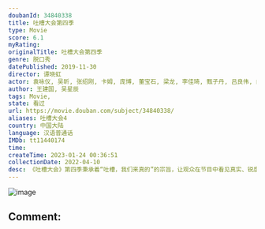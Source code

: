 ```yaml
---
doubanId: 34840338
title: 吐槽大会第四季
type: Movie
score: 6.1
myRating: 
originalTitle: 吐槽大会第四季
genre: 脱口秀
datePublished: 2019-11-30
director: 谭晓虹
actor: 袁咏仪, 吴昕, 张绍刚, 卡姆, 庞博, 董宝石, 梁龙, 李佳琦, 甄子丹, 吕良伟, 向佐, 杨子, 张伟丽, 李诞, 孙杨, 邓亚萍, 王仕鹏, 张梓琳, 范明, 呼兰, 刘谋, 炎亚纶, 毕志飞, 柯洁, 王建国, 郑钧, 大张伟, 叶蓓, 陈楚生, 周震南, 郑云龙, 热依扎, 董又霖, 汪海林, 朱丹, 俞灏明, 李汶翰, 刘纯燕, 徐峥, 王晶, 贾冰, 李庚希, 王思文, 秦昊, 伊能静, 钟欣潼, 赖弘国, 萧亚轩, 吴建豪, 张靓颖, 范丽娜, 金星, 梁海源, 范湉湉, 程璐, 贺军翔, 赵胤胤, 张韶涵, 吴克群, 信, 容祖儿, 马苏
author: 王建国, 吴星辰
tags: Movie, 
state: 看过
url: https://movie.douban.com/subject/34840338/
aliases: 吐槽大会4
country: 中国大陆
language: 汉语普通话
IMDb: tt11440174
time: 
createTime: 2023-01-24 00:36:51
collectionDate: 2022-04-10
desc: 《吐槽大会》第四季秉承着“吐槽，我们来真的”的宗旨，让观众在节目中看见真实、锐度和幽默的吐槽。每期节目会请来一位自带热点话题的嘉宾，根据嘉宾属性进行吐槽话题专场定制。节目核心价值主张是用真实的表达吸引...
---
```


![image](p2572914273.jpg)

Comment: 
---

